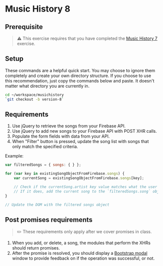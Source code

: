 # Music History 8

## Prerequisite

> :warning: This exercise requires that you have completed the [Music History 7](RBA_SASS_MUSIC_HISTORY_07.md) exercise.

## Setup

These commands are a helpful quick start. You may choose to ignore them completely and create your own directory structure. If you choose to use this recommendation, just copy the commands below and paste. It doesn't matter what directory you are currently in.

```bash
cd ~/workspace/musichistory
`git checkout -b version-8`
```

## Requirements

1. Use jQuery to retrieve the songs from your Firebase API.
1. Use jQuery to add new songs to your Firebase API with POST XHR calls.
1. Populate the form fields with data from your API.
1. When "Filter" button is pressed, update the song list with songs that only match the specified criteria.

Example:

```js
var filteredSongs = { songs: { } };

for (var key in existingSongObjectFromFirebase.songs) {
    var currentSong = existingSongObjectFromFirebase.songs[key];

    // Check if the currentSong.artist key value matches what the user selected
    // If it does, add the current song to the `filteredSongs.song` object
}

// Update the DOM with the filtered songs object
```

## Post promises requirements

> :pencil2: These requirements only apply after we cover promises in class.

1. When you add, or delete, a song, the modules that perform the XHRs should return promises.
1. After the promise is resolved, you should display a [Bootstrap modal](http://getbootstrap.com/javascript/#modals) window to provide feedback on if the operation was successful, or not.
